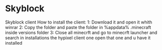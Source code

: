 # Skyblock
Skyblock client 
How to install the client: 
1: Download it and open it whith winrar 
2: Copy the folder and paste the folder in %appdata% .minecraft inside versions folder 
3: Close all minecrft and go to minecrft launcher and search in installations the hypixel 
client one open that one and u have it installed
